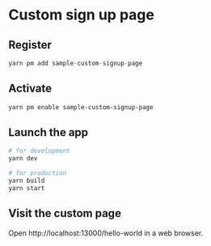 # Custom sign up page

## Register

```ts
yarn pm add sample-custom-signup-page
```

## Activate

```bash
yarn pm enable sample-custom-signup-page
```

## Launch the app

```bash
# for development
yarn dev

# for production
yarn build
yarn start
```

## Visit the custom page

Open http://localhost:13000/hello-world in a web browser.
